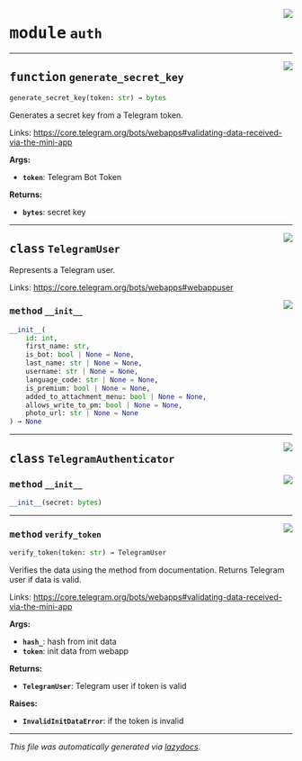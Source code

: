 <!-- markdownlint-disable -->

<a href="../../telegram_webapp_auth/auth.py#L0"><img align="right" style="float:right;" src="https://img.shields.io/badge/-source-cccccc?style=flat-square"></a>

# <kbd>module</kbd> `auth`





---

<a href="../../telegram_webapp_auth/auth.py#L31"><img align="right" style="float:right;" src="https://img.shields.io/badge/-source-cccccc?style=flat-square"></a>

## <kbd>function</kbd> `generate_secret_key`

```python
generate_secret_key(token: str) → bytes
```

Generates a secret key from a Telegram token. 

Links:  https://core.telegram.org/bots/webapps#validating-data-received-via-the-mini-app 



**Args:**
 
 - <b>`token`</b>:  Telegram Bot Token 



**Returns:**
 
 - <b>`bytes`</b>:  secret key 


---

<a href="../../telegram_webapp_auth/auth.py#L11"><img align="right" style="float:right;" src="https://img.shields.io/badge/-source-cccccc?style=flat-square"></a>

## <kbd>class</kbd> `TelegramUser`
Represents a Telegram user. 

Links:  https://core.telegram.org/bots/webapps#webappuser 

<a href="../../<string>"><img align="right" style="float:right;" src="https://img.shields.io/badge/-source-cccccc?style=flat-square"></a>

### <kbd>method</kbd> `__init__`

```python
__init__(
    id: int,
    first_name: str,
    is_bot: bool | None = None,
    last_name: str | None = None,
    username: str | None = None,
    language_code: str | None = None,
    is_premium: bool | None = None,
    added_to_attachment_menu: bool | None = None,
    allows_write_to_pm: bool | None = None,
    photo_url: str | None = None
) → None
```









---

<a href="../../telegram_webapp_auth/auth.py#L48"><img align="right" style="float:right;" src="https://img.shields.io/badge/-source-cccccc?style=flat-square"></a>

## <kbd>class</kbd> `TelegramAuthenticator`




<a href="../../telegram_webapp_auth/auth.py#L49"><img align="right" style="float:right;" src="https://img.shields.io/badge/-source-cccccc?style=flat-square"></a>

### <kbd>method</kbd> `__init__`

```python
__init__(secret: bytes)
```








---

<a href="../../telegram_webapp_auth/auth.py#L93"><img align="right" style="float:right;" src="https://img.shields.io/badge/-source-cccccc?style=flat-square"></a>

### <kbd>method</kbd> `verify_token`

```python
verify_token(token: str) → TelegramUser
```

Verifies the data using the method from documentation. Returns Telegram user if data is valid. 

Links:  https://core.telegram.org/bots/webapps#validating-data-received-via-the-mini-app 



**Args:**
 
 - <b>`hash_`</b>:  hash from init data 
 - <b>`token`</b>:  init data from webapp 



**Returns:**
 
 - <b>`TelegramUser`</b>:  Telegram user if token is valid 



**Raises:**
 
 - <b>`InvalidInitDataError`</b>:  if the token is invalid 




---

_This file was automatically generated via [lazydocs](https://github.com/ml-tooling/lazydocs)._

